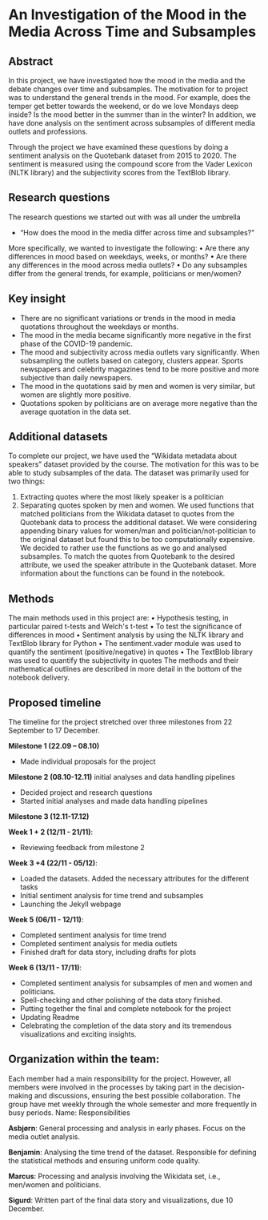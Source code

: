 
# An Investigation of the Mood in the Media Across Time and Subsamples

## Abstract
In this project, we have investigated how the mood in the media and the debate changes over time and subsamples. The motivation for to project was to understand the general trends in the mood. For example, does the temper get better towards the weekend, or do we love Mondays deep inside? Is the mood better in the summer than in the winter? In addition, we have done analysis on the sentiment across subsamples of different media outlets and professions. 

Through the project we have examined these questions by doing a sentiment analysis on the Quotebank dataset from 2015 to 2020. The sentiment is measured using the compound score from the Vader Lexicon (NLTK library) and the subjectivity scores from the TextBlob library. 

## Research questions
The research questions we started out with was all under the umbrella 
* “How does the mood in the media differ across time and subsamples?”

More specifically, we wanted to investigate the following:
•	Are there any differences in mood based on weekdays, weeks, or months?
•	Are there any differences in the mood across media outlets?
•	Do any subsamples differ from the general trends, for example, politicians or men/women?

## Key insight
-	There are no significant variations or trends in the mood in media quotations throughout the weekdays or months.
-	The mood in the media became significantly more negative in the first phase of the COVID-19 pandemic.
-	The mood and subjectivity across media outlets vary significantly. When subsampling the outlets based on category, clusters appear. Sports newspapers and celebrity magazines tend to be more positive and more subjective than daily newspapers.
-	The mood in the quotations said by men and women is very similar, but women are slightly more positive.
-	Quotations spoken by politicians are on average more negative than the average quotation in the data set.

## Additional datasets
To complete our project, we have used the “Wikidata metadata about speakers” dataset provided by the course. The motivation for this was to be able to study subsamples of the data.
The dataset was primarily used for two things:
1.	Extracting quotes where the most likely speaker is a politician
2.	Separating quotes spoken by men and women.
We used functions that matched politicians from the Wikidata dataset to quotes from the Quotebank data to process the additional dataset. We were considering appending binary values for women/man and politician/not-politician to the original dataset but found this to be too computationally expensive. We decided to rather use the functions as we go and analysed subsamples. To match the quotes from Quotebank to the desired attribute, we used the speaker attribute in the Quotebank dataset. More information about the functions can be found in the notebook.

## Methods
The main methods used in this project are:
•	Hypothesis testing, in particular paired t-tests and Welch's t-test
•   To test the significance of differences in mood
•	Sentiment analysis by using the NLTK library and TextBlob library for Python
•	The sentiment.vader module was used to quantify the sentiment (positive/negative) in quotes
•	The TextBlob library was used to quantify the subjectivity in quotes
The methods and their mathematical outlines are described in more detail in the bottom of the notebook delivery.

## Proposed timeline
The timeline for the project stretched over three milestones from 22 September to 17 December. 

__Milestone 1 (22.09 – 08.10)__
-	Made individual proposals for the project

__Milestone 2 (08.10-12.11)__
 initial analyses and data handling pipelines
-	Decided project and research questions 
-	Started initial analyses and made data handling pipelines

__Milestone 3 (12.11-17.12)__

__Week 1 + 2 (12/11 - 21/11)__:
-	Reviewing feedback from milestone 2

__Week 3 +4 (22/11 - 05/12)__:
-	Loaded the datasets. Added the necessary attributes for the different tasks
-	Initial sentiment analysis for time trend and subsamples
-	Launching the Jekyll webpage

__Week 5 (06/11 - 12/11)__:
-	Completed sentiment analysis for time trend
-	Completed sentiment analysis for media outlets
-	Finished draft for data story, including drafts for plots

__Week 6 (13/11 - 17/11)__:
-	Completed sentiment analysis for subsamples of men and women and politicians.
-	Spell-checking and other polishing of the data story finished. 
-	Putting together the final and complete notebook for the project
-	Updating Readme
-	Celebrating the completion of the data story and its tremendous visualizations and exciting insights.

## Organization within the team:
Each member had a main responsibility for the project. However, all members were involved in the processes by taking part in the decision-making and discussions, ensuring the best possible collaboration. The group have met weekly through the whole semester and more frequently in busy periods.
Name: Responsibilities

__Asbjørn__: General processing and analysis in early phases. Focus on the media outlet analysis. 

__Benjamin__: Analysing the time trend of the dataset. Responsible for defining the statistical methods and ensuring uniform code quality. 

__Marcus__: Processing and analysis involving the Wikidata set, i.e., men/women and politicians. 

__Sigurd__: Written part of the final data story and visualizations, due 10 December.
